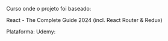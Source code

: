 Curso onde o projeto foi baseado:

React - The Complete Guide 2024 (incl. React Router & Redux)

Plataforma: Udemy:
